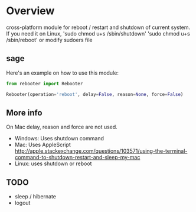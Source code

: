Overview
========

cross-platform module for reboot / restart and shutdown of current system.
If you need it on Linux, 'sudo chmod u+s /sbin/shutdown' 'sudo chmod u+s /sbin/reboot' or modify sudoers file

sage
-----

Here's an example on how to use this module:

```python
from rebooter import Rebooter

Rebooter(operation='reboot', delay=False, reason=None, force=False)
```

More info
-----

On Mac delay, reason and force are not used.

+ Windows: Uses shutdown command
+ Mac: Uses AppleScript http://apple.stackexchange.com/questions/103571/using-the-terminal-command-to-shutdown-restart-and-sleep-my-mac
+ Linux: uses shutdown or reboot

TODO
-----
+ sleep / hibernate
+ logout


